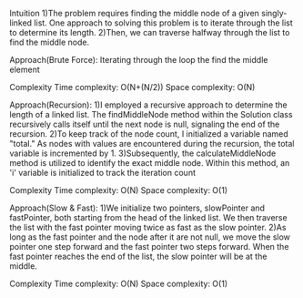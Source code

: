 Intuition
1)The problem requires finding the middle node of a given singly-linked list. One approach to solving this problem is to iterate through the list to determine its length.
2)Then, we can traverse halfway through the list to find the middle node.

Approach(Brute Force):
Iterating through the loop the find the middle element

Complexity
Time complexity:
O(N+(N/2))
Space complexity:
O(N)

Approach(Recursion):
1)I employed a recursive approach to determine the length of a linked list. The findMiddleNode method within the Solution class recursively calls itself until the next node is null, signaling the end of the recursion.
2)To keep track of the node count, I initialized a variable named "total." As nodes with values are encountered during the recursion, the total variable is incremented by 1.
3)Subsequently, the calculateMiddleNode method is utilized to identify the exact middle node. Within this method, an 'i' variable is initialized to track the iteration count

Complexity
Time complexity:
O(N)
Space complexity:
O(1)

Approach(Slow & Fast):
1)We initialize two pointers, slowPointer and fastPointer, both starting from the head of the linked list. We then traverse the list with the fast pointer moving twice as fast as the slow pointer.
2)As long as the fast pointer and the node after it are not null, we move the slow pointer one step forward and the fast pointer two steps forward. When the fast pointer reaches the end of the list, the slow pointer will be at the middle.

Complexity
Time complexity:
O(N)
Space complexity:
O(1)
